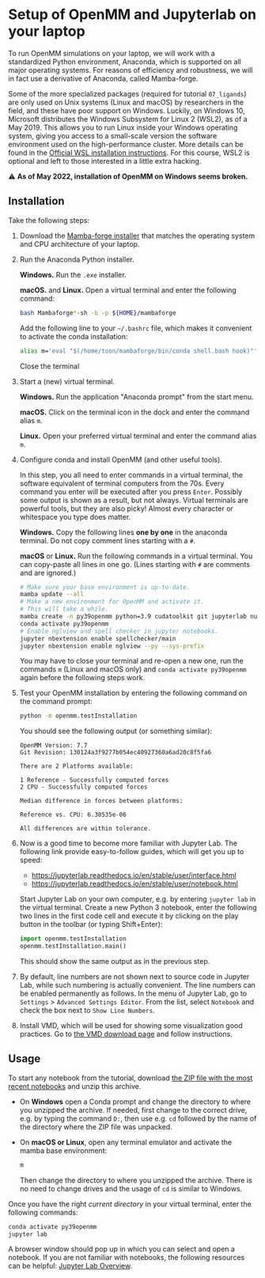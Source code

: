 # Setup of OpenMM and Jupyterlab on your laptop

To run OpenMM simulations on your laptop, we will work with a standardized Python environment, Anaconda, which is supported on all major operating systems.
For reasons of efficiency and robustness, we will in fact use a derivative of Anaconda, called Mamba-forge.

Some of the more specialized packages (required for tutorial `07_ligands`) are only used on Unix systems (Linux and macOS) by researchers in the field, and these have poor support on Windows.
Luckily, on Windows 10, Microsoft distributes the Windows Subsystem for Linux 2 (WSL2), as of a May 2019.
This allows you to run Linux inside your Windows operating system, giving you access to a small-scale version the software environment used on the high-performance cluster.
More details can be found in the [Official WSL installation instructions](https://docs.microsoft.com/en-us/windows/wsl/install-win10).
For this course, WSL2 is optional and left to those interested in a little extra hacking.

:warning: **As of May 2022, installation of OpenMM on Windows seems broken.**


## Installation

Take the following steps:

1. Download the [Mamba-forge installer](https://github.com/conda-forge/miniforge#mambaforge)
   that matches the operating system and CPU architecture of your laptop.

1. Run the Anaconda Python installer.

   **Windows.**
   Run the `.exe` installer.

   **macOS.** and **Linux.**
   Open a virtual terminal and enter the following command:
   ```bash
   bash Mambaforge*-sh -b -p ${HOME}/mambaforge
   ```
   Add the following line to your `~/.bashrc` file, which makes it convenient to activate the conda installation:
   ```bash
   alias m='eval "$(/home/toon/mambaforge/bin/conda shell.bash hook)"'
   ```
   Close the terminal

1. Start a (new) virtual terminal.

   **Windows.**
   Run the application "Anaconda prompt" from the start menu.

   **macOS.**
   Click on the terminal icon in the dock and enter the command alias `m`.

   **Linux.**
   Open your preferred virtual terminal and enter the command alias `m`.

1. Configure conda and install OpenMM (and other useful tools).

   In this step, you all need to enter commands in a virtual terminal, the software equivalent of terminal computers from the 70s.
   Every command you enter will be executed after you press `Enter`.
   Possibly some output is shown as a result, but not always.
   Virtual terminals are powerful tools, but they are also picky!
   Almost every character or whitespace you type does matter.

   **Windows.**
   Copy the following lines **one by one** in the anaconda terminal.
   Do not copy comment lines starting with a `#`.

   **macOS** or **Linux.**
   Run the following commands in a virtual terminal.
   You can copy-paste all lines in one go.
   (Lines starting with `#` are comments and are ignored.)

   ```bash
   # Make sure your base environment is up-to-date.
   mamba update --all
   # Make a new environment for OpenMM and activate it.
   # This will take a while.
   mamba create -n py39openmm python=3.9 cudatoolkit git jupyterlab numpy pandas scipy matplotlib ipympl rdkit openbabel openmm mdtraj nglview pymbar pdbfixer parmed jupyter_contrib_nbextensions
   conda activate py39openmm
   # Enable nglview and spell checker in jupyter notebooks.
   jupyter nbextension enable spellchecker/main
   jupyter nbextension enable nglview --py --sys-prefix
   ```

   You may have to close your terminal and re-open a new one,
   run the commands `m` (Linux and macOS only) and `conda activate py39openmm` again before the following steps work.

1. Test your OpenMM installation by entering the following command on the command prompt:

   ```bash
   python -m openmm.testInstallation
   ```

   You should see the following output (or something similar):

   ```
   OpenMM Version: 7.7
   Git Revision: 130124a3f9277b054ec40927360a6ad20c8f5fa6

   There are 2 Platforms available:

   1 Reference - Successfully computed forces
   2 CPU - Successfully computed forces

   Median difference in forces between platforms:

   Reference vs. CPU: 6.30535e-06

   All differences are within tolerance.
   ```

1. Now is a good time to become more familiar with Jupyter Lab. The following link provide easy-to-follow guides, which will get you up to speed:

   - https://jupyterlab.readthedocs.io/en/stable/user/interface.html
   - https://jupyterlab.readthedocs.io/en/stable/user/notebook.html

   Start Jupyter Lab on your own computer, e.g. by entering `jupyter lab` in the virtual terminal.
   Create a new Python 3 notebook, enter the following two lines in the first code cell and execute it by clicking on the play button in the toolbar (or typing Shift+Enter):

   ```python
   import openmm.testInstallation
   openmm.testInstallation.main()
    ```

   This should show the same output as in the previous step.

1. By default, line numbers are not shown next to source code in Jupyter Lab, while such numbering is actually convenient.
   The line numbers can be enabled permanently as follows.
   In the menu of Jupyter Lab, go to `Settings` > `Advanced Settings Editor`.
   From the list, select `Notebook` and check the box next to `Show Line Numbers`.

1. Install VMD, which will be used for showing some visualization good practices.
   Go to [the VMD download page](https://www.ks.uiuc.edu/Development/Download/download.cgi?PackageName=VMD) and follow instructions.


## Usage

To start any notebook from the tutorial, download [the ZIP file with the most recent notebooks](https://github.com/molmod/openmm-tutorial-msbs/archive/master.zip) and unzip this archive.

- On **Windows** open a Conda prompt and change the directory to where you unzipped the archive.
  If needed, first change to the correct drive, e.g. by typing the command `D:`, then use e.g. `cd` followed by the name of the directory where the ZIP file was unpacked.

- On **macOS or Linux**, open any terminal emulator and activate the mamba base environment:
  ```bash
  m
  ```
  Then change the directory to where you unzipped the archive.
  There is no need to change drives and the usage of `cd` is similar to Windows.

Once you have the right *current directory* in your virtual terminal, enter the following commands:

```bash
conda activate py39openmm
jupyter lab
```

A browser window should pop up in which you can select and open a notebook. If
you are not familiar with notebooks, the following resources can be helpful:
[Jupyter Lab Overview](https://jupyterlab.readthedocs.io/en/stable/getting_started/overview.html).
